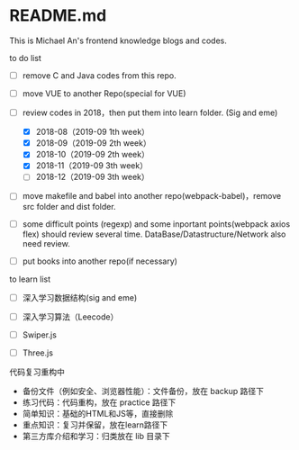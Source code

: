 # README.md

This is Michael An's frontend knowledge blogs and codes.

to do list 

- [ ] remove C and Java codes from this repo. 
- [ ] move VUE to another Repo(special for VUE) 
- [ ] review codes in 2018，then put them into learn folder. (Sig and eme)
  - [x] 2018-08（2019-09 1th week）
  - [x] 2018-09（2019-09 2th week）
  - [x] 2018-10（2019-09 2th week）
  - [x] 2018-11（2019-09 3th week）
  - [ ] 2018-12（2019-09 3th week）
- [ ] move makefile and babel into another repo(webpack-babel)，remove src folder and dist folder.
- [ ] some difficult points (regexp) and some inportant points(webpack axios flex) should review several time. DataBase/Datastructure/Network also need review.
- [ ] put books into another repo(if necessary)



to learn list

- [ ] 深入学习数据结构(sig and eme)
- [ ] 深入学习算法（Leecode）
- [ ] Swiper.js 
- [ ] Three.js



代码复习重构中

- 备份文件（例如安全、浏览器性能）：文件备份，放在 backup 路径下
- 练习代码：代码重构，放在 practice 路径下
- 简单知识：基础的HTML和JS等，直接删除
- 重点知识：复习并保留，放在learn路径下
- 第三方库介绍和学习：归类放在 lib 目录下